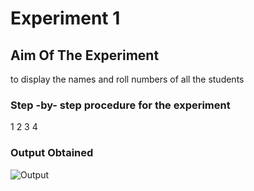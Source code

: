 # Experiment 1
## Aim Of The Experiment
to display the names and roll numbers of all the students
### Step -by- step procedure for the experiment
1
2
3
4
### Output Obtained
![Output](Screenshot(653).png)
